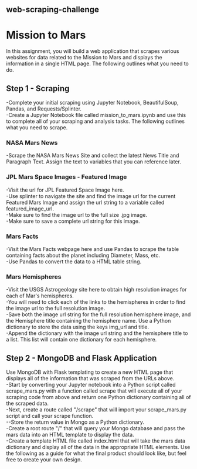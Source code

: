 ## web-scraping-challenge

# Mission to Mars
In this assignment, you will build a web application that scrapes various websites for data related to the Mission to Mars and displays the information in a single HTML page. The following outlines what you need to do.<br>

## Step 1 - Scraping
-Complete your initial scraping using Jupyter Notebook, BeautifulSoup, Pandas, and Requests/Splinter.<br>
-Create a Jupyter Notebook file called mission_to_mars.ipynb and use this to complete all of your scraping and analysis tasks. The following outlines what you need to scrape.<br>

### NASA Mars News
-Scrape the NASA Mars News Site and collect the latest News Title and Paragraph Text. Assign the text to variables that you can reference later.<br>

### JPL Mars Space Images - Featured Image
-Visit the url for JPL Featured Space Image here.<br>
-Use splinter to navigate the site and find the image url for the current Featured Mars Image and assign the url string to a variable called featured_image_url.<br>
-Make sure to find the image url to the full size .jpg image.<br>
-Make sure to save a complete url string for this image.<br>

### Mars Facts
-Visit the Mars Facts webpage here and use Pandas to scrape the table containing facts about the planet including Diameter, Mass, etc.<br>
-Use Pandas to convert the data to a HTML table string.<br>

### Mars Hemispheres
-Visit the USGS Astrogeology site here to obtain high resolution images for each of Mar's hemispheres.<br>
-You will need to click each of the links to the hemispheres in order to find the image url to the full resolution image.<br>
-Save both the image url string for the full resolution hemisphere image, and the Hemisphere title containing the hemisphere name. Use a Python dictionary to store the data using the keys img_url and title.<br>
-Append the dictionary with the image url string and the hemisphere title to a list. This list will contain one dictionary for each hemisphere.<br>

## Step 2 - MongoDB and Flask Application
Use MongoDB with Flask templating to create a new HTML page that displays all of the information that was scraped from the URLs above.<br>
-Start by converting your Jupyter notebook into a Python script called scrape_mars.py with a function called scrape that will execute all of your scraping code from above and return one Python dictionary containing all of the scraped data.<br>
-Next, create a route called "/scrape" that will import your scrape_mars.py script and call your scrape function.<br>
--Store the return value in Mongo as a Python dictionary.<br>
-Create a root route "/" that will query your Mongo database and pass the mars data into an HTML template to display the data.<br>
-Create a template HTML file called index.html that will take the mars data dictionary and display all of the data in the appropriate HTML elements. Use the following as a guide for what the final product should look like, but feel free to create your own design.<br>